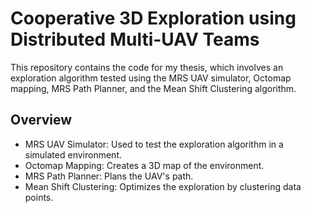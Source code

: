 # Cooperative 3D Exploration using Distributed Multi-UAV Teams

This repository contains the code for my thesis, which involves an exploration algorithm tested using the MRS UAV simulator, Octomap mapping, MRS Path Planner, and the Mean Shift Clustering algorithm.

## Overview

- MRS UAV Simulator: Used to test the exploration algorithm in a simulated environment.
- Octomap Mapping: Creates a 3D map of the environment.
- MRS Path Planner: Plans the UAV's path.
- Mean Shift Clustering: Optimizes the exploration by clustering data points.
